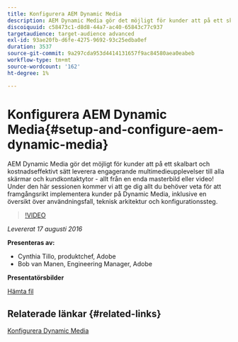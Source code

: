 ```yaml
---
title: Konfigurera AEM Dynamic Media
description: AEM Dynamic Media gör det möjligt för kunder att på ett skalbart och kostnadseffektivt sätt leverera engagerande multimedieupplevelser till alla skärmar och kundkontaktytor - allt från en enda masterbild eller video!  Under den här sessionen kommer vi att ge dig allt du behöver veta för att framgångsrikt implementera kunder på Dynamic Media, inklusive en översikt över användningsfall, teknisk arkitektur och konfigurationssteg.
discoiquuid: c58473c1-d8d8-44a7-ac40-65843c77c937
targetaudience: target-audience advanced
exl-id: 93ae20fb-d6fe-4275-9692-93c25edba0ef
duration: 3537
source-git-commit: 9a297cda953d4414131657f9ac84580aea0eabeb
workflow-type: tm+mt
source-wordcount: '162'
ht-degree: 1%

---
```


# Konfigurera AEM Dynamic Media{#setup-and-configure-aem-dynamic-media}

AEM Dynamic Media gör det möjligt för kunder att på ett skalbart och kostnadseffektivt sätt leverera engagerande multimedieupplevelser till alla skärmar och kundkontaktytor - allt från en enda masterbild eller video!  Under den här sessionen kommer vi att ge dig allt du behöver veta för att framgångsrikt implementera kunder på Dynamic Media, inklusive en översikt över användningsfall, teknisk arkitektur och konfigurationssteg.

>[!VIDEO](https://video.tv.adobe.com/v/19297/?quality=9)

*Levererat 17 augusti 2016*

**Presenteras av:**

* Cynthia Tillo, produktchef, Adobe
* Bob van Manen, Engineering Manager, Adobe

**Presentatörsbilder**

[Hämta fil](assets/aemgems-081716-dynamic-media-configuration.pdf)

## Relaterade länkar {#related-links}

[Konfigurera Dynamic Media](https://docs.adobe.com/docs/en/aem/6-2/administer/content/dynamic-media/config-dynamic.html)

<!--
[Get back to the Overview](https://helpx.adobe.com/experience-manager/kt/eseminars/gems/aem-index.html)
-->
